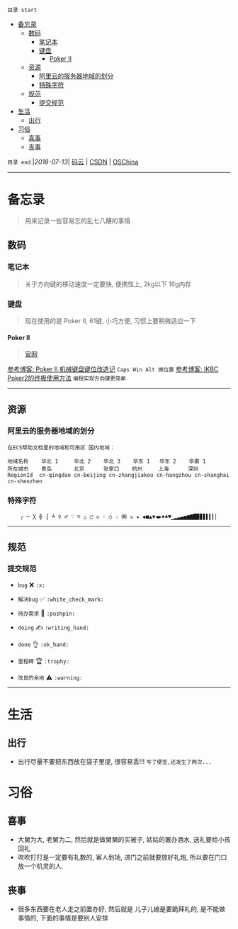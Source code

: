 `目录 start`
 
- [备忘录](#备忘录)
    - [数码](#数码)
        - [笔记本](#笔记本)
        - [键盘](#键盘)
            - [Poker II](#poker-ii)
    - [资源](#资源)
        - [阿里云的服务器地域的划分](#阿里云的服务器地域的划分)
        - [特殊字符](#特殊字符)
    - [规范](#规范)
        - [提交规范](#提交规范)
- [生活](#生活)
    - [出行](#出行)
- [习俗](#习俗)
    - [喜事](#喜事)
    - [丧事](#丧事)

`目录 end` |_2018-07-13_| [码云](https://gitee.com/gin9) | [CSDN](http://blog.csdn.net/kcp606) | [OSChina](https://my.oschina.net/kcp1104)
****************************************
# 备忘录
> 用来记录一些容易忘的乱七八糟的事情

## 数码
### 笔记本
> 关于方向键的移动速度一定要快, 便携性上, 2kg以下 16g内存

### 键盘
> 现在使用的是 Poker II, 61键, 小巧方便, 习惯上要稍微适应一下

#### Poker II 
> [官网](http://www.ikbc.com.cn/)

[参考博客: Poker II 机械键盘键位改造记](https://segmentfault.com/a/1190000000585559) `Caps Win Alt 换位置`
[参考博客: IKBC Poker2的终极使用方法](http://www.dgtle.com/thread-366040-1-1.html) `编程实现方向键更简单`
***********************
## 资源
### 阿里云的服务器地域的划分
`在ECS帮助文档里的地域和可用区 国内地域：`
```
地域名称	华北 1     华北 2    华北 3    华东 1   华东 2    华南 1
所在城市	青岛       北京      张家口    杭州     上海      深圳
RegionId  cn-qingdao cn-beijing cn-zhangjiakou cn-hangzhou cn-shanghai cn-shenzhen
```
### 特殊字符
```
    ╭ ─ ╳ ╬ ┇ ╧ ♀ ♂ ♡ ▽ △ □ ◇ ♢ ○ ☆ ㈱ ☒ ★ ◆■▲▼◀▶♠♣♥▁▂▃▄▅▆▇█▉▊▋▌▍▎▏
```
**********************************
## 规范
### 提交规范

- `bug` :x: `:x:`
- `解决bug` :white_check_mark: `:white_check_mark:`

- `待办需求` :pushpin: `:pushpin:`
- `doing` :writing_hand: `:writing_hand:`
- `done` :ok_hand: `:ok_hand:`

- `里程碑` :trophy: `:trophy:`
- `改良的余地` :warning: `:warning:`

***************************************
# 生活
## 出行
- 出行尽量不要把东西放在袋子里提, 很容易丢!!! `写了便签,还发生了两次...`


# 习俗

## 喜事
- 大舅为大, 老舅为二, 然后就是做舅舅的买被子, 姑姑的置办酒水, 送礼要给小孩回礼
- 吹吹打打是一定要有礼数的, 客人到场, 进门之前就要放好礼炮, 所以要在门口放一个机灵的人.


## 丧事

- 很多东西要在老人走之前置办好, 然后就是 儿子儿媳是要跪拜礼的, 是不能做事情的, 下面的事情是要别人安排
